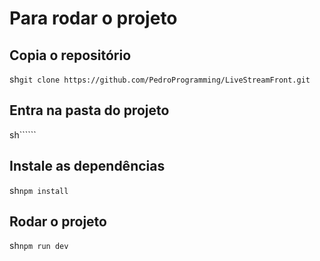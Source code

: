 # Para rodar o projeto

## Copia o repositório
sh```git clone https://github.com/PedroProgramming/LiveStreamFront.git```
## Entra na pasta do projeto
sh``````
## Instale as dependências
sh```npm install```

## Rodar o projeto
sh```npm run dev```